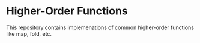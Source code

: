 # Higher-Order Functions

This repository contains implemenations of common higher-order functions like map, fold, etc.

